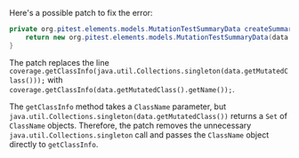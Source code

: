 Here's a possible patch to fix the error:
```java
private org.pitest.elements.models.MutationTestSummaryData createSummaryData(final org.pitest.coverage.CoverageDatabase coverage, final org.pitest.mutationtest.ClassMutationResults data) {
    return new org.pitest.elements.models.MutationTestSummaryData(data.getFileName(), data.getMutations(), coverage.getClassInfo(data.getMutatedClass().getName()));
}
```
The patch replaces the line `coverage.getClassInfo(java.util.Collections.singleton(data.getMutatedClass()));` with `coverage.getClassInfo(data.getMutatedClass().getName());`.


The `getClassInfo` method takes a `ClassName` parameter, but `java.util.Collections.singleton(data.getMutatedClass())` returns a `Set` of `ClassName` objects. Therefore, the patch removes the unnecessary `java.util.Collections.singleton` call and passes the `ClassName` object directly to `getClassInfo`.